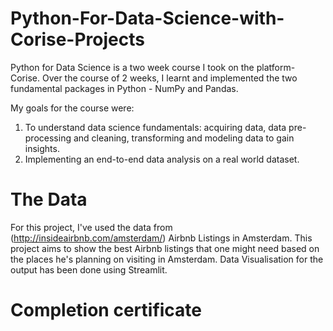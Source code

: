 # Python-For-Data-Science-with-Corise-Projects

Python for Data Science is a two week course I took on the platform- Corise. 
Over the course of 2 weeks, I learnt and implemented the two fundamental packages in Python - NumPy and Pandas.

My goals for the course were:
  1. To understand data science fundamentals: acquiring data, data pre-processing and cleaning, transforming and modeling data to gain insights.
  2. Implementing an end-to-end data analysis on a real world dataset.

# The Data
For this project, I've used the data from (http://insideairbnb.com/amsterdam/) Airbnb Listings in Amsterdam. This project aims to show the best Airbnb listings that one might need based on the places he's planning on visiting in Amsterdam. Data Visualisation for the output has been done using Streamlit.

# Completion certificate
[]()
